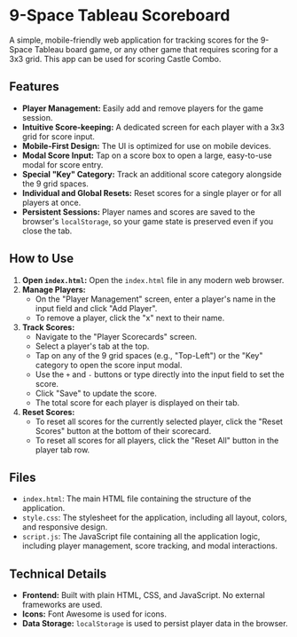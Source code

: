 # 9-Space Tableau Scoreboard

A simple, mobile-friendly web application for tracking scores for the 9-Space Tableau board game, or any other game that requires scoring for a 3x3 grid. This app can be used for scoring Castle Combo.

## Features

- **Player Management:** Easily add and remove players for the game session.
- **Intuitive Score-keeping:** A dedicated screen for each player with a 3x3 grid for score input.
- **Mobile-First Design:** The UI is optimized for use on mobile devices.
- **Modal Score Input:** Tap on a score box to open a large, easy-to-use modal for score entry.
- **Special "Key" Category:** Track an additional score category alongside the 9 grid spaces.
- **Individual and Global Resets:** Reset scores for a single player or for all players at once.
- **Persistent Sessions:** Player names and scores are saved to the browser's `localStorage`, so your game state is preserved even if you close the tab.

## How to Use

1.  **Open `index.html`:** Open the `index.html` file in any modern web browser.
2.  **Manage Players:**
    - On the "Player Management" screen, enter a player's name in the input field and click "Add Player".
    - To remove a player, click the "x" next to their name.
3.  **Track Scores:**
    - Navigate to the "Player Scorecards" screen.
    - Select a player's tab at the top.
    - Tap on any of the 9 grid spaces (e.g., "Top-Left") or the "Key" category to open the score input modal.
    - Use the `+` and `-` buttons or type directly into the input field to set the score.
    - Click "Save" to update the score.
    - The total score for each player is displayed on their tab.
4.  **Reset Scores:**
    - To reset all scores for the currently selected player, click the "Reset Scores" button at the bottom of their scorecard.
    - To reset all scores for all players, click the "Reset All" button in the player tab row.

## Files

- `index.html`: The main HTML file containing the structure of the application.
- `style.css`: The stylesheet for the application, including all layout, colors, and responsive design.
- `script.js`: The JavaScript file containing all the application logic, including player management, score tracking, and modal interactions.

## Technical Details

- **Frontend:** Built with plain HTML, CSS, and JavaScript. No external frameworks are used.
- **Icons:** Font Awesome is used for icons.
- **Data Storage:** `localStorage` is used to persist player data in the browser.

